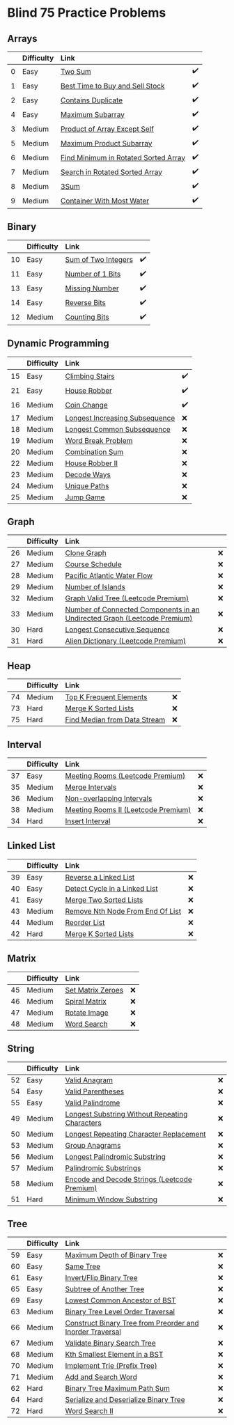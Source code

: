 # Blind 75 Practice Problems
## Arrays

|    | Difficulty   | Link                                                                                                        |    |
|---:|:-------------|:------------------------------------------------------------------------------------------------------------|:---|
|  0 | Easy         | [Two Sum](https://leetcode.com/problems/two-sum/)                                                           | ✔️  |
|  1 | Easy         | [Best Time to Buy and Sell Stock](https://leetcode.com/problems/best-time-to-buy-and-sell-stock/)           | ✔️  |
|  2 | Easy         | [Contains Duplicate](https://leetcode.com/problems/contains-duplicate/)                                     | ✔️  |
|  4 | Easy         | [Maximum Subarray](https://leetcode.com/problems/maximum-subarray/)                                         | ✔️  |
|  3 | Medium       | [Product of Array Except Self](https://leetcode.com/problems/product-of-array-except-self/)                 | ✔️  |
|  5 | Medium       | [Maximum Product Subarray](https://leetcode.com/problems/maximum-product-subarray/)                         | ✔️  |
|  6 | Medium       | [Find Minimum in Rotated Sorted Array](https://leetcode.com/problems/find-minimum-in-rotated-sorted-array/) | ✔️  |
|  7 | Medium       | [Search in Rotated Sorted Array](https://leetcode.com/problems/search-in-rotated-sorted-array/)             | ✔️  |
|  8 | Medium       | [3Sum](https://leetcode.com/problems/3sum/)                                                                 | ✔️  |
|  9 | Medium       | [Container With Most Water](https://leetcode.com/problems/container-with-most-water/)                       | ✔️  |
## Binary

|    | Difficulty   | Link                                                                      |    |
|---:|:-------------|:--------------------------------------------------------------------------|:---|
| 10 | Easy         | [Sum of Two Integers](https://leetcode.com/problems/sum-of-two-integers/) | ✔️  |
| 11 | Easy         | [Number of 1 Bits](https://leetcode.com/problems/number-of-1-bits/)       | ✔️  |
| 13 | Easy         | [Missing Number](https://leetcode.com/problems/missing-number/)           | ✔️  |
| 14 | Easy         | [Reverse Bits](https://leetcode.com/problems/reverse-bits/)               | ✔️  |
| 12 | Medium       | [Counting Bits](https://leetcode.com/problems/counting-bits/)             | ✔️  |
## Dynamic Programming

|    | Difficulty   | Link                                                                                            |    |
|---:|:-------------|:------------------------------------------------------------------------------------------------|:---|
| 15 | Easy         | [Climbing Stairs](https://leetcode.com/problems/climbing-stairs/)                               | ✔️  |
| 21 | Easy         | [House Robber](https://leetcode.com/problems/house-robber/)                                     | ✔️  |
| 16 | Medium       | [Coin Change](https://leetcode.com/problems/coin-change/)                                       | ✔️  |
| 17 | Medium       | [Longest Increasing Subsequence](https://leetcode.com/problems/longest-increasing-subsequence/) | ❌ |
| 18 | Medium       | [Longest Common Subsequence](https://leetcode.com/problems/longest-common-subsequence/)         | ❌ |
| 19 | Medium       | [Word Break Problem](https://leetcode.com/problems/word-break/)                                 | ❌ |
| 20 | Medium       | [Combination Sum](https://leetcode.com/problems/combination-sum/)                               | ❌ |
| 22 | Medium       | [House Robber II](https://leetcode.com/problems/house-robber-ii/)                               | ❌ |
| 23 | Medium       | [Decode Ways](https://leetcode.com/problems/decode-ways/)                                       | ❌ |
| 24 | Medium       | [Unique Paths](https://leetcode.com/problems/unique-paths/)                                     | ❌ |
| 25 | Medium       | [Jump Game](https://leetcode.com/problems/jump-game/)                                           | ❌ |
## Graph

|    | Difficulty   | Link                                                                                                                                                             |    |
|---:|:-------------|:-----------------------------------------------------------------------------------------------------------------------------------------------------------------|:---|
| 26 | Medium       | [Clone Graph](https://leetcode.com/problems/clone-graph/)                                                                                                        | ❌ |
| 27 | Medium       | [Course Schedule](https://leetcode.com/problems/course-schedule/)                                                                                                | ❌ |
| 28 | Medium       | [Pacific Atlantic Water Flow](https://leetcode.com/problems/pacific-atlantic-water-flow/)                                                                        | ❌ |
| 29 | Medium       | [Number of Islands](https://leetcode.com/problems/number-of-islands/)                                                                                            | ❌ |
| 32 | Medium       | [Graph Valid Tree (Leetcode Premium)](https://leetcode.com/problems/graph-valid-tree/)                                                                           | ❌ |
| 33 | Medium       | [Number of Connected Components in an Undirected Graph (Leetcode Premium)](https://leetcode.com/problems/number-of-connected-components-in-an-undirected-graph/) | ❌ |
| 30 | Hard         | [Longest Consecutive Sequence](https://leetcode.com/problems/longest-consecutive-sequence/)                                                                      | ❌ |
| 31 | Hard         | [Alien Dictionary (Leetcode Premium)](https://leetcode.com/problems/alien-dictionary/)                                                                           | ❌ |
## Heap

|    | Difficulty   | Link                                                                                        |    |
|---:|:-------------|:--------------------------------------------------------------------------------------------|:---|
| 74 | Medium       | [Top K Frequent Elements](https://leetcode.com/problems/top-k-frequent-elements/)           | ❌ |
| 73 | Hard         | [Merge K Sorted Lists](https://leetcode.com/problems/merge-k-sorted-lists/)                 | ❌ |
| 75 | Hard         | [Find Median from Data Stream](https://leetcode.com/problems/find-median-from-data-stream/) | ❌ |
## Interval

|    | Difficulty   | Link                                                                                   |    |
|---:|:-------------|:---------------------------------------------------------------------------------------|:---|
| 37 | Easy         | [Meeting Rooms (Leetcode Premium)](https://leetcode.com/problems/meeting-rooms/)       | ❌ |
| 35 | Medium       | [Merge Intervals](https://leetcode.com/problems/merge-intervals/)                      | ❌ |
| 36 | Medium       | [Non-overlapping Intervals](https://leetcode.com/problems/non-overlapping-intervals/)  | ❌ |
| 38 | Medium       | [Meeting Rooms II (Leetcode Premium)](https://leetcode.com/problems/meeting-rooms-ii/) | ❌ |
| 34 | Hard         | [Insert Interval](https://leetcode.com/problems/insert-interval/)                      | ❌ |
## Linked List

|    | Difficulty   | Link                                                                                                |    |
|---:|:-------------|:----------------------------------------------------------------------------------------------------|:---|
| 39 | Easy         | [Reverse a Linked List](https://leetcode.com/problems/reverse-linked-list/)                         | ❌ |
| 40 | Easy         | [Detect Cycle in a Linked List](https://leetcode.com/problems/linked-list-cycle/)                   | ❌ |
| 41 | Easy         | [Merge Two Sorted Lists](https://leetcode.com/problems/merge-two-sorted-lists/)                     | ❌ |
| 43 | Medium       | [Remove Nth Node From End Of List](https://leetcode.com/problems/remove-nth-node-from-end-of-list/) | ❌ |
| 44 | Medium       | [Reorder List](https://leetcode.com/problems/reorder-list/)                                         | ❌ |
| 42 | Hard         | [Merge K Sorted Lists](https://leetcode.com/problems/merge-k-sorted-lists/)                         | ❌ |
## Matrix

|    | Difficulty   | Link                                                                  |    |
|---:|:-------------|:----------------------------------------------------------------------|:---|
| 45 | Medium       | [Set Matrix Zeroes](https://leetcode.com/problems/set-matrix-zeroes/) | ❌ |
| 46 | Medium       | [Spiral Matrix](https://leetcode.com/problems/spiral-matrix/)         | ❌ |
| 47 | Medium       | [Rotate Image](https://leetcode.com/problems/rotate-image/)           | ❌ |
| 48 | Medium       | [Word Search](https://leetcode.com/problems/word-search/)             | ❌ |
## String

|    | Difficulty   | Link                                                                                                                            |    |
|---:|:-------------|:--------------------------------------------------------------------------------------------------------------------------------|:---|
| 52 | Easy         | [Valid Anagram](https://leetcode.com/problems/valid-anagram/)                                                                   | ❌ |
| 54 | Easy         | [Valid Parentheses](https://leetcode.com/problems/valid-parentheses/)                                                           | ❌ |
| 55 | Easy         | [Valid Palindrome](https://leetcode.com/problems/valid-palindrome/)                                                             | ❌ |
| 49 | Medium       | [Longest Substring Without Repeating Characters](https://leetcode.com/problems/longest-substring-without-repeating-characters/) | ❌ |
| 50 | Medium       | [Longest Repeating Character Replacement](https://leetcode.com/problems/longest-repeating-character-replacement/)               | ❌ |
| 53 | Medium       | [Group Anagrams](https://leetcode.com/problems/group-anagrams/)                                                                 | ❌ |
| 56 | Medium       | [Longest Palindromic Substring](https://leetcode.com/problems/longest-palindromic-substring/)                                   | ❌ |
| 57 | Medium       | [Palindromic Substrings](https://leetcode.com/problems/palindromic-substrings/)                                                 | ❌ |
| 58 | Medium       | [Encode and Decode Strings (Leetcode Premium)](https://leetcode.com/problems/encode-and-decode-strings/)                        | ❌ |
| 51 | Hard         | [Minimum Window Substring](https://leetcode.com/problems/minimum-window-substring/)                                             | ❌ |
## Tree

|    | Difficulty   | Link                                                                                                                                                  |    |
|---:|:-------------|:------------------------------------------------------------------------------------------------------------------------------------------------------|:---|
| 59 | Easy         | [Maximum Depth of Binary Tree](https://leetcode.com/problems/maximum-depth-of-binary-tree/)                                                           | ❌ |
| 60 | Easy         | [Same Tree](https://leetcode.com/problems/same-tree/)                                                                                                 | ❌ |
| 61 | Easy         | [Invert/Flip Binary Tree](https://leetcode.com/problems/invert-binary-tree/)                                                                          | ❌ |
| 65 | Easy         | [Subtree of Another Tree](https://leetcode.com/problems/subtree-of-another-tree/)                                                                     | ❌ |
| 69 | Easy         | [Lowest Common Ancestor of BST](https://leetcode.com/problems/lowest-common-ancestor-of-a-binary-search-tree/)                                        | ❌ |
| 63 | Medium       | [Binary Tree Level Order Traversal](https://leetcode.com/problems/binary-tree-level-order-traversal/)                                                 | ❌ |
| 66 | Medium       | [Construct Binary Tree from Preorder and Inorder Traversal](https://leetcode.com/problems/construct-binary-tree-from-preorder-and-inorder-traversal/) | ❌ |
| 67 | Medium       | [Validate Binary Search Tree](https://leetcode.com/problems/validate-binary-search-tree/)                                                             | ❌ |
| 68 | Medium       | [Kth Smallest Element in a BST](https://leetcode.com/problems/kth-smallest-element-in-a-bst/)                                                         | ❌ |
| 70 | Medium       | [Implement Trie (Prefix Tree)](https://leetcode.com/problems/implement-trie-prefix-tree/)                                                             | ❌ |
| 71 | Medium       | [Add and Search Word](https://leetcode.com/problems/add-and-search-word-data-structure-design/)                                                       | ❌ |
| 62 | Hard         | [Binary Tree Maximum Path Sum](https://leetcode.com/problems/binary-tree-maximum-path-sum/)                                                           | ❌ |
| 64 | Hard         | [Serialize and Deserialize Binary Tree](https://leetcode.com/problems/serialize-and-deserialize-binary-tree/)                                         | ❌ |
| 72 | Hard         | [Word Search II](https://leetcode.com/problems/word-search-ii/)                                                                                       | ❌ |
